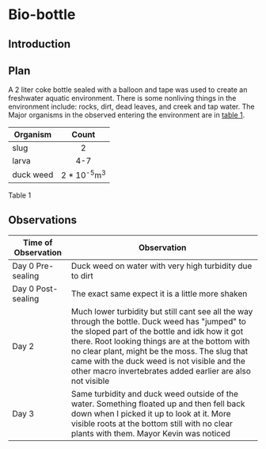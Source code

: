 # Bio-bottle
## Introduction
## Plan
A 2 liter coke bottle sealed with a balloon and tape was used to create an freshwater aquatic environment. There is some nonliving things in the environment include: rocks, dirt, dead leaves, and creek and tap water. The Major organisms in the observed entering the environment are in [table 1]. 

| Organism | Count | 
| -- | :--: | 
| slug | 2 |
| larva | 4-7 |
| duck weed | 2 * 10<sup>-5</sup>m<sup>3</sup>

<span id="T1">Table 1</span>

## Observations
| Time of Observation | Observation |
| -- | -- | 
| Day 0 Pre-sealing | Duck weed on water with very high turbidity due to dirt |
| Day 0 Post-sealing | The exact same expect it is a little more shaken |
| Day 2 | Much lower turbidity but still cant see all the way through the bottle. Duck weed has "jumped" to the sloped part of the bottle and idk how it got there. Root looking things are at the bottom with no clear plant, might be the moss. The slug that came with the duck weed is not visible and the other macro invertebrates added earlier are also not visible|
| Day 3 | Same turbidity and duck weed outside of the water. Something floated up and then fell back down when I picked it up to look at it. More visible roots at the bottom still with no clear plants with them. Mayor Kevin was noticed|

[table 1]: README.md#T1
